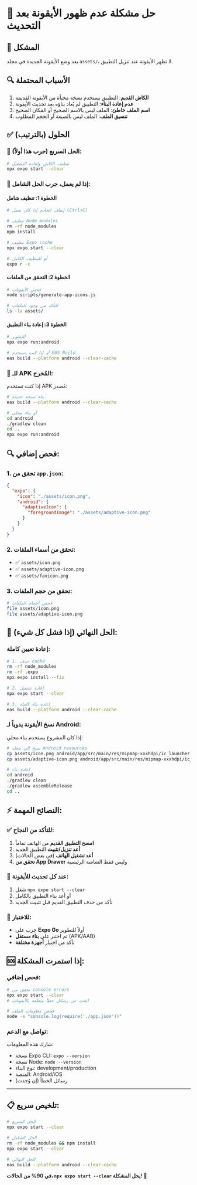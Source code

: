 # 🔧 حل مشكلة عدم ظهور الأيقونة بعد التحديث

## 🐛 المشكل
بعد وضع الأيقونة الجديدة في مجلد `assets/`، لا تظهر الأيقونة عند تنزيل التطبيق.

## 🔍 الأسباب المحتملة
1. **الكاش القديم**: التطبيق يستخدم نسخة مخبأة من الأيقونة القديمة
2. **عدم إعادة البناء**: التطبيق لم يُعاد بناؤه بعد تحديث الأيقونة
3. **اسم الملف خاطئ**: الملف ليس بالاسم الصحيح أو المكان الصحيح
4. **تنسيق الملف**: الملف ليس بالصيغة أو الحجم المطلوب

## ✅ الحلول (بالترتيب)

### 🚀 **الحل السريع (جرب هذا أولاً):**

```bash
# تنظيف الكاش وإعادة التشغيل
npx expo start --clear
```

### 🔧 **إذا لم يعمل، جرب الحل الشامل:**

#### الخطوة 1: تنظيف شامل
```bash
# إيقاف الخادم إذا كان يعمل (Ctrl+C)

# تنظيف Node modules
rm -rf node_modules
npm install

# تنظيف Expo cache
npx expo start --clear

# أو للتنظيف الكامل
expo r -c
```

#### الخطوة 2: التحقق من الملفات
```bash
# فحص الأيقونات
node scripts/generate-app-icons.js

# التأكد من وجود الملفات
ls -la assets/
```

#### الخطوة 3: إعادة بناء التطبيق
```bash
# للتطوير
npx expo run:android

# أو إذا كنت تستخدم EAS Build
eas build --platform android --clear-cache
```

### 📱 **للـ APK المُخرج:**

إذا كنت تستخدم APK مُصدر:

```bash
# بناء نسخة جديدة
eas build --platform android --clear-cache

# أو بناء محلي
cd android
./gradlew clean
cd ..
npx expo run:android
```

## 🔍 **فحص إضافي:**

### 1. تحقق من `app.json`:
```json
{
  "expo": {
    "icon": "./assets/icon.png",
    "android": {
      "adaptiveIcon": {
        "foregroundImage": "./assets/adaptive-icon.png"
      }
    }
  }
}
```

### 2. تحقق من أسماء الملفات:
- ✅ `assets/icon.png`
- ✅ `assets/adaptive-icon.png`
- ✅ `assets/favicon.png`

### 3. تحقق من حجم الملفات:
```bash
# فحص أحجام الملفات
file assets/icon.png
file assets/adaptive-icon.png
```

## 🎯 **الحل النهائي (إذا فشل كل شيء):**

### إعادة تعيين كاملة:
```bash
# 1. حذف cache
rm -rf node_modules
rm -rf .expo
npx expo install --fix

# 2. إعادة تشغيل
npx expo start --clear

# 3. إعادة بناء كاملة
eas build --platform android --clear-cache
```

### نسخ الأيقونة يدوياً لـ Android:
إذا كان المشروع يستخدم بناء محلي:

```bash
# نسخ إلى مجلد Android resources
cp assets/icon.png android/app/src/main/res/mipmap-xxxhdpi/ic_launcher.png
cp assets/adaptive-icon.png android/app/src/main/res/mipmap-xxxhdpi/ic_launcher_foreground.png

# إعادة بناء
cd android
./gradlew clean
./gradlew assembleRelease
cd ..
```

## ⚡ **النصائح المهمة:**

### ✅ **للتأكد من النجاح:**
1. **امسح التطبيق القديم** من الهاتف تماماً
2. **أعد تنزيل/تثبيت** التطبيق الجديد
3. **أعد تشغيل الهاتف** (في بعض الحالات)
4. **تحقق من App Drawer** وليس فقط الشاشة الرئيسية

### 🔄 **عند كل تحديث للأيقونة:**
1. شغل `npx expo start --clear`
2. أو أعد بناء التطبيق بالكامل
3. تأكد من حذف التطبيق القديم قبل تثبيت الجديد

### 📱 **للاختبار:**
- جرب على **Expo Go** أولاً للتطوير
- ثم اختبر على **بناء مستقل** (APK/AAB)
- تأكد من اختبار **أجهزة مختلفة**

## 🆘 **إذا استمرت المشكلة:**

### فحص إضافي:
```bash
# تحقق من console errors
npx expo start --clear
# ابحث عن رسائل خطأ متعلقة بالأيقونات

# فحص معلومات الملف
node -e "console.log(require('./app.json'))"
```

### تواصل مع الدعم:
شارك هذه المعلومات:
- نسخة Expo CLI: `expo --version`
- نسخة Node: `node --version`
- نوع البناء: development/production
- المنصة: Android/iOS
- رسائل الخطأ (إن وُجدت)

---

## 📋 **تلخيص سريع:**

```bash
# الحل السريع
npx expo start --clear

# الحل الشامل
rm -rf node_modules && npm install
npx expo start --clear

# الحل النهائي
eas build --platform android --clear-cache
```

**في 90% من الحالات، `npx expo start --clear` يحل المشكلة!** 🚀
